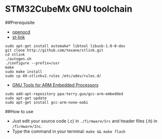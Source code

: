 STM32CubeMx GNU toolchain
=========================
##Prerequisite
- [openocd](http://sourceforge.net/projects/openocd/)
- [st-link](https://github.com/texane/stlink)
```
sudo apt-get install automake* libtool libusb-1.0-0-dev
git clone http://github.com/texane/stlink.git
cd stlink
./autogen.sh
./configure --prefix=/usr
make
sudo make install
sudo cp 49-stlinkv2.rules /etc/udev/rules.d/
```
- [GNU Tools for ARM Embedded Processors](https://launchpad.net/~terry.guo/+archive/gcc-arm-embedded)

```
sudo add-apt-repository ppa:terry.guo/gcc-arm-embedded
sudo apt-get update
sudo apt-get install gcc-arm-none-eabi
```
##How to use 

- Just edit your source code (.c) in `./firmware/Src` and header files (.h) in `/firmware/Inc`. 
- Type the command in your terminal:
`make && make flash`

